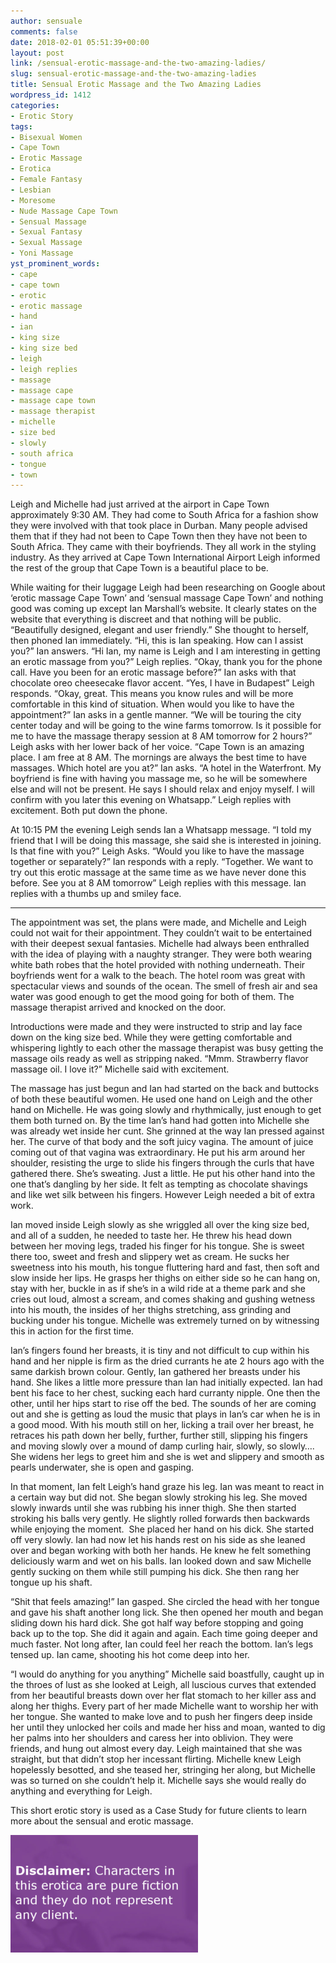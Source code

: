```yaml
---
author: sensuale
comments: false
date: 2018-02-01 05:51:39+00:00
layout: post
link: /sensual-erotic-massage-and-the-two-amazing-ladies/
slug: sensual-erotic-massage-and-the-two-amazing-ladies
title: Sensual Erotic Massage and the Two Amazing Ladies
wordpress_id: 1412
categories:
- Erotic Story
tags:
- Bisexual Women
- Cape Town
- Erotic Massage
- Erotica
- Female Fantasy
- Lesbian
- Moresome
- Nude Massage Cape Town
- Sensual Massage
- Sexual Fantasy
- Sexual Massage
- Yoni Massage
yst_prominent_words:
- cape
- cape town
- erotic
- erotic massage
- hand
- ian
- king size
- king size bed
- leigh
- leigh replies
- massage
- massage cape
- massage cape town
- massage therapist
- michelle
- size bed
- slowly
- south africa
- tongue
- town
---
```


Leigh and Michelle had just arrived at the airport in Cape Town approximately 9:30 AM. They had come to South Africa for a fashion show they were involved with that took place in Durban. Many people advised them that if they had not been to Cape Town then they have not been to South Africa. They came with their boyfriends. They all work in the styling industry. As they arrived at Cape Town International Airport Leigh informed the rest of the group that Cape Town is a beautiful place to be.

While waiting for their luggage Leigh had been researching on Google about ‘erotic massage Cape Town’ and ‘sensual massage Cape Town’ and nothing good was coming up except Ian Marshall’s website. It clearly states on the website that everything is discreet and that nothing will be public. “Beautifully designed, elegant and user friendly.” She thought to herself, then phoned Ian immediately. “Hi, this is Ian speaking. How can I assist you?” Ian answers. “Hi Ian, my name is Leigh and I am interesting in getting an erotic massage from you?” Leigh replies. “Okay, thank you for the phone call. Have you been for an erotic massage before?” Ian asks with that chocolate oreo cheesecake flavor accent. “Yes, I have in Budapest” Leigh responds. “Okay, great. This means you know rules and will be more comfortable in this kind of situation. When would you like to have the appointment?” Ian asks in a gentle manner. “We will be touring the city center today and will be going to the wine farms tomorrow. Is it possible for me to have the massage therapy session at 8 AM tomorrow for 2 hours?” Leigh asks with her lower back of her voice. “Cape Town is an amazing place. I am free at 8 AM. The mornings are always the best time to have massages. Which hotel are you at?” Ian asks. “A hotel in the Waterfront. My boyfriend is fine with having you massage me, so he will be somewhere else and will not be present. He says I should relax and enjoy myself. I will confirm with you later this evening on Whatsapp.” Leigh replies with excitement. Both put down the phone.

At 10:15 PM the evening Leigh sends Ian a Whatsapp message. “I told my friend that I will be doing this massage, she said she is interested in joining. Is that fine with you?” Leigh Asks. “Would you like to have the massage together or separately?” Ian responds with a reply. “Together. We want to try out this erotic massage at the same time as we have never done this before. See you at 8 AM tomorrow” Leigh replies with this message. Ian replies with a thumbs up and smiley face.

----------------------------------------------------------------------------------------------------------------------------------------

The appointment was set, the plans were made, and Michelle and Leigh could not wait for their appointment. They couldn’t wait to be entertained with their deepest sexual fantasies. Michelle had always been enthralled with the idea of playing with a naughty stranger. They were both wearing white bath robes that the hotel provided with nothing underneath. Their boyfriends went for a walk to the beach. The hotel room was great with spectacular views and sounds of the ocean. The smell of fresh air and sea water was good enough to get the mood going for both of them. The massage therapist arrived and knocked on the door.

Introductions were made and they were instructed to strip and lay face down on the king size bed. While they were getting comfortable and whispering lightly to each other the massage therapist was busy getting the massage oils ready as well as stripping naked. “Mmm. Strawberry flavor massage oil. I love it?” Michelle said with excitement.

The massage has just begun and Ian had started on the back and buttocks of both these beautiful women. He used one hand on Leigh and the other hand on Michelle. He was going slowly and rhythmically, just enough to get them both turned on. By the time Ian’s hand had gotten into Michelle she was already wet inside her cunt. She grinned at the way Ian pressed against her. The curve of that body and the soft juicy vagina. The amount of juice coming out of that vagina was extraordinary. He put his arm around her shoulder, resisting the urge to slide his fingers through the curls that have gathered there. She’s sweating. Just a little. He put his other hand into the one that’s dangling by her side. It felt as tempting as chocolate shavings and like wet silk between his fingers. However Leigh needed a bit of extra work.

Ian moved inside Leigh slowly as she wriggled all over the king size bed, and all of a sudden, he needed to taste her. He threw his head down between her moving legs, traded his finger for his tongue. She is sweet there too, sweet and fresh and slippery wet as cream. He sucks her sweetness into his mouth, his tongue fluttering hard and fast, then soft and slow inside her lips. He grasps her thighs on either side so he can hang on, stay with her, buckle in as if she’s in a wild ride at a theme park and she cries out loud, almost a scream, and comes shaking and gushing wetness into his mouth, the insides of her thighs stretching, ass grinding and bucking under his tongue. Michelle was extremely turned on by witnessing this in action for the first time.

Ian’s fingers found her breasts, it is tiny and not difficult to cup within his hand and her nipple is firm as the dried currants he ate 2 hours ago with the same darkish brown colour. Gently, Ian gathered her breasts under his hand. She likes a little more pressure than Ian had initially expected. Ian had bent his face to her chest, sucking each hard curranty nipple. One then the other, until her hips start to rise off the bed. The sounds of her are coming out and she is getting as loud the music that plays in Ian’s car when he is in a good mood. With his mouth still on her, licking a trail over her breast, he retraces his path down her belly, further, further still, slipping his fingers and moving slowly over a mound of damp curling hair, slowly, so slowly…. She widens her legs to greet him and she is wet and slippery and smooth as pearls underwater, she is open and gasping.

In that moment, Ian felt Leigh’s hand graze his leg. Ian was meant to react in a certain way but did not. She began slowly stroking his leg. She moved slowly inwards until she was rubbing his inner thigh. She then started stroking his balls very gently. He slightly rolled forwards then backwards while enjoying the moment.  She placed her hand on his dick. She started off very slowly. Ian had now let his hands rest on his side as she leaned over and began working with both her hands. He knew he felt something deliciously warm and wet on his balls. Ian looked down and saw Michelle gently sucking on them while still pumping his dick. She then rang her tongue up his shaft.

“Shit that feels amazing!” Ian gasped. She circled the head with her tongue and gave his shaft another long lick. She then opened her mouth and began sliding down his hard dick. She got half way before stopping and going back up to the top. She did it again and again. Each time going deeper and much faster. Not long after, Ian could feel her reach the bottom. Ian’s legs tensed up. Ian came, shooting his hot come deep into her.

“I would do anything for you anything” Michelle said boastfully, caught up in the throes of lust as she looked at Leigh, all luscious curves that extended from her beautiful breasts down over her flat stomach to her killer ass and along her thighs. Every part of her made Michelle want to worship her with her tongue. She wanted to make love and to push her fingers deep inside her until they unlocked her coils and made her hiss and moan, wanted to dig her palms into her shoulders and caress her into oblivion. They were friends, and hung out almost every day. Leigh maintained that she was straight, but that didn’t stop her incessant flirting. Michelle knew Leigh hopelessly besotted, and she teased her, stringing her along, but Michelle was so turned on she couldn’t help it. Michelle says she would really do anything and everything for Leigh.

This short erotic story is used as a Case Study for future clients to learn more about the sensual and erotic massage.

![massage cape town](/images/posts/disclaimer.png)
